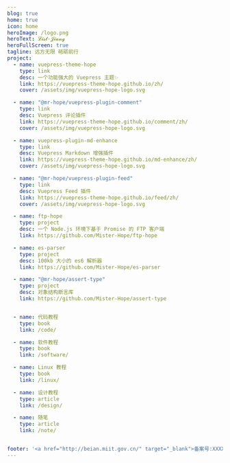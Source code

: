 ```yaml
---
blog: true
home: true
icon: home
heroImage: /logo.png
heroText: 𝓛𝓲𝓼𝓽·𝓙𝓲𝓪𝓷𝓰
heroFullScreen: true
tagline: 远方无限 砥砺前行
project:
  - name: vuepress-theme-hope
    type: link
    desc: 一个功能强大的 Vuepress 主题✨
    link: https://vuepress-theme-hope.github.io/zh/
    cover: /assets/img/vuepress-hope-logo.svg

  - name: "@mr-hope/vuepress-plugin-comment"
    type: link
    desc: Vuepress 评论插件
    link: https://vuepress-theme-hope.github.io/comment/zh/
    cover: /assets/img/vuepress-hope-logo.svg

  - name: vuepress-plugin-md-enhance
    type: link
    desc: Vuepress Markdown 增强插件
    link: https://vuepress-theme-hope.github.io/md-enhance/zh/
    cover: /assets/img/vuepress-hope-logo.svg

  - name: "@mr-hope/vuepress-plugin-feed"
    type: link
    desc: Vuepress Feed 插件
    link: https://vuepress-theme-hope.github.io/feed/zh/
    cover: /assets/img/vuepress-hope-logo.svg

  - name: ftp-hope
    type: project
    desc: 一个 Node.js 环境下基于 Promise 的 FTP 客户端
    link: https://github.com/Mister-Hope/ftp-hope

  - name: es-parser
    type: project
    desc: 100kb 大小的 es6 解析器
    link: https://github.com/Mister-Hope/es-parser

  - name: "@mr-hope/assert-type"
    type: project
    desc: 对象结构断言库
    link: https://github.com/Mister-Hope/assert-type


  - name: 代码教程
    type: book
    link: /code/

  - name: 软件教程
    type: book
    link: /software/

  - name: Linux 教程
    type: book
    link: /linux/

  - name: 设计教程
    type: article
    link: /design/

  - name: 随笔
    type: article
    link: /note/


footer: '<a href="http://beian.miit.gov.cn/" target="_blank">备案号:XXXXXXXX</a> | <a href="/about/site/">关于网站</a>'
---
```

